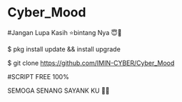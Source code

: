 # Cyber_Mood

#Jangan Lupa Kasih ⭐bintang Nya 😇🙏

$ pkg install update && install upgrade

$ git clone https://github.com/IMIN-CYBER/Cyber_Mood

#SCRIPT FREE 100% 

SEMOGA SENANG SAYANK KU 🥰😘
